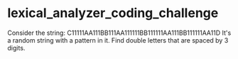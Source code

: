 # lexical_analyzer_coding_challenge
Consider the string:  C11111AA111BB111AA111111BB111111AA111BB111111AA11D  It's a random string with a pattern in it. Find double letters that are spaced by 3 digits.
